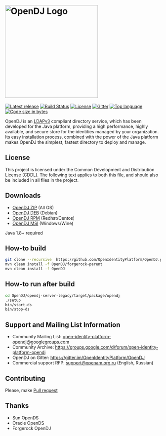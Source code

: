 # <img alt="OpenDJ Logo" src="https://github.com/OpenIdentityPlatform/OpenDJ/raw/master/logo.png" width="300"/>
[![Latest release](https://img.shields.io/github/release/OpenIdentityPlatform/OpenDJ.svg)](https://github.com/OpenIdentityPlatform/OpenDJ/releases/latest)
[![Build Status](https://travis-ci.org/OpenIdentityPlatform/OpenDJ.svg)](https://travis-ci.org/OpenIdentityPlatform/OpenDJ)
[![License](https://img.shields.io/badge/license-CDDL-blue.svg)](https://github.com/OpenIdentityPlatform/OpenDJ/blob/master/legal-notices/CDDLv1_0.txt)
[![Gitter](https://img.shields.io/gitter/room/nwjs/nw.js.svg)](https://gitter.im/OpenIdentityPlatform/OpenDJ)
[![Top language](https://img.shields.io/github/languages/top/OpenIdentityPlatform/OpenDJ.svg)](https://github.com/OpenIdentityPlatform/OpenDJ)
[![Code size in bytes](https://img.shields.io/github/languages/code-size/OpenIdentityPlatform/OpenDJ.svg)](https://github.com/OpenIdentityPlatform/OpenDJ)

OpenDJ is an [LDAPv3](http://tools.ietf.org/html/rfc4510) compliant directory service, which has been developed 
for the Java platform, providing a high performance, highly available, and secure store for the identities managed 
by your organization. Its easy installation process, combined with the power of the Java platform makes OpenDJ
the simplest, fastest directory to deploy and manage.

## License
This project is licensed under the Common Development and Distribution License (CDDL). The following text applies to 
both this file, and should also be included in all files in the project.

## Downloads 
* [OpenDJ ZIP](https://github.com/OpenIdentityPlatform/OpenDJ/releases/latest) (All OS)
* [OpenDJ DEB](https://github.com/OpenIdentityPlatform/OpenDJ/releases/latest) (Debian)
* [OpenDJ RPM](https://github.com/OpenIdentityPlatform/OpenDJ/releases/latest) (Redhat/Centos)
* [OpenDJ MSI](https://github.com/OpenIdentityPlatform/OpenDJ/releases/latest) (Windows/Wine)

Java 1.8+ required

## How-to build
```bash
git clone --recursive  https://github.com/OpenIdentityPlatform/OpenDJ.git
mvn clean install -f OpenDJ/forgerock-parent
mvn clean install -f OpenDJ
```

## How-to run after build
```bash
cd OpenDJ/opendj-server-legacy/target/package/opendj
./setup
bin/start-ds
bin/stop-ds
```

## Support and Mailing List Information
* Community Mailing List: open-identity-platform-opendj@googlegroups.com
* Community Archive: https://groups.google.com/d/forum/open-identity-platform-opendj
* OpenDJ on Gitter: https://gitter.im/OpenIdentityPlatform/OpenDJ
* Commercial support RFP: support@openam.org.ru (English, Russian)

## Contributing
Please, make [Pull request](https://github.com/OpenIdentityPlatform/OpenDJ/pulls)

## Thanks
* Sun OpenDS
* Oracle OpenDS
* Forgerock OpenDJ
